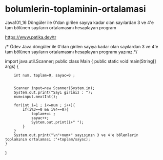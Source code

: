 # bolumlerin-toplaminin-ortalamasi
Java101_16 Döngüler ile 0'dan girilen sayıya kadar olan sayılardan 3 ve 4'e tam bölünen sayıların ortalamasını hesaplayan program

https://www.patika.dev/tr

/* Ödev
Java döngüler ile 0'dan girilen sayıya kadar olan sayılardan 3 ve 4'e tam bölünen sayıların ortalamasını hesaplayan programı yazınız.*/

import java.util.Scanner;
public class Main
{
	public static void main(String[] args) {
	    
	    int num, toplam=0, sayac=0 ;
	    
	    
	    Scanner input=new Scanner(System.in);
	    System.out.print("Sayı giriniz : ");
	    num=input.nextInt();
	    
	    for(int i=1 ; i<=num ; i++){
	        if(i%3==0 && i%4==0){
	            toplam+=i ;
	            sayac++;
	            System.out.print(i+" ");
	        }
	    }
	    System.out.print("\n"+num+" sayısının 3 ve 4'e bölenlerin toplamının ortalaması :"+toplam/sayac);
	}
}
